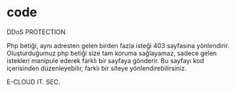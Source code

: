 # code
DDoS PROTECTION

Php betiği, aynı adresten gelen birden fazla isteği 403 sayfasına yönlendirir. Oluşturduğumuz php betiği size tam koruma sağlayamaz, sadece gelen istekleri manipule ederek farklı bir sayfaya gönderir. Bu sayfayı kod içerisinden düzenleyebilir, farklı bir siteye yönlendirebilirsiniz.

E-CLOUD IT. SEC.
